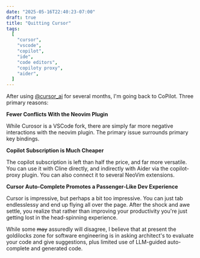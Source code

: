```yaml
---
date: "2025-05-16T22:40:23-07:00"
draft: true
title: "Quitting Cursor"
tags:
  [
    "cursor",
    "vscode",
    "copilot",
    "ide",
    "code editors",
    "copiloty proxy",
    "aider",
  ]
---
```


After using [@cursor_ai](https://x.com/cursor_ai) for several months, I'm going back to CoPilot. Three primary reasons:

**Fewer Conflicts With the Neovim Plugin**

While Curosor is a VSCode fork, there are simply far more negative interactions with the neovim plugin. The primary issue surrounds primary key bindings.

**Copilot Subscription is Much Cheaper**

The copilot subscription is left than half the price, and far more versatile. You can use it with Cline directly, and indirectly with Aider via the copilot-proxy plugin. You can also connect it to several NeoVim extensions.

**Cursor Auto-Complete Promotes a Passenger-Like Dev Experience**

Cursor is impressive, but perhaps a bit too impressive. You can just tab endlesslessy and end up flying all over the page. After the shock and awe settle, you realize that rather than improving your productivity you're just getting lost in the head-spinning experience.

While some ~~may~~ assuredly will disagree, I believe that at present the goldilocks zone for software engineering is in asking architect's to evaluate your code and give suggestions, plus limited use of LLM-guided auto-complete and generated code.
